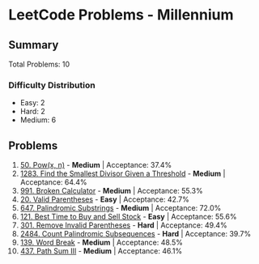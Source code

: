# LeetCode Problems - Millennium

## Summary
Total Problems: 10

### Difficulty Distribution

- Easy: 2
- Hard: 2
- Medium: 6

## Problems

1. [50. Pow(x, n)](https://leetcode.com/problems/powx-n/) - **Medium** | Acceptance: 37.4%
2. [1283. Find the Smallest Divisor Given a Threshold](https://leetcode.com/problems/find-the-smallest-divisor-given-a-threshold/) - **Medium** | Acceptance: 64.4%
3. [991. Broken Calculator](https://leetcode.com/problems/broken-calculator/) - **Medium** | Acceptance: 55.3%
4. [20. Valid Parentheses](https://leetcode.com/problems/valid-parentheses/) - **Easy** | Acceptance: 42.7%
5. [647. Palindromic Substrings](https://leetcode.com/problems/palindromic-substrings/) - **Medium** | Acceptance: 72.0%
6. [121. Best Time to Buy and Sell Stock](https://leetcode.com/problems/best-time-to-buy-and-sell-stock/) - **Easy** | Acceptance: 55.6%
7. [301. Remove Invalid Parentheses](https://leetcode.com/problems/remove-invalid-parentheses/) - **Hard** | Acceptance: 49.4%
8. [2484. Count Palindromic Subsequences](https://leetcode.com/problems/count-palindromic-subsequences/) - **Hard** | Acceptance: 39.7%
9. [139. Word Break](https://leetcode.com/problems/word-break/) - **Medium** | Acceptance: 48.5%
10. [437. Path Sum III](https://leetcode.com/problems/path-sum-iii/) - **Medium** | Acceptance: 46.1%